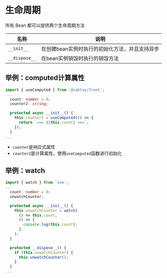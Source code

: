 # 生命周期

所有 Bean 都可以提供两个生命周期方法

| 名称          | 说明                                           |
| ------------- | ---------------------------------------------- |
| `__init__`    | 在创建bean实例时执行的初始化方法，并且支持异步 |
| `__dispose__` | 在bean实例销毁时执行的销毁方法                 |

## 举例：computed计算属性

```typescript
import { useComputed } from '@cabloy/front';
...
  count: number = 0;
  counter2: string;

  protected async __init__() {
    this.counter2 = useComputed(() => {
      return `=== ${this.count} ===`;
    });
  }
...
```

- `counter`是响应式属性
- `counter2`是计算属性，使用`useComputed`函数进行初始化

## 举例：watch

```typescript
import { watch } from 'vue';
...
  count: number = 0;
  unwatchCounter;

  protected async __init__() {
    this.unwatchCounter = watch(
      () => this.count,
      () => {
        console.log(this.count);
      },
    );
  }

  protected __dispose__() {
    if (this.unwatchCounter) {
      this.unwatchCounter();
    }
  }
...
```
